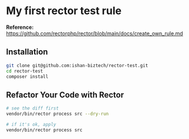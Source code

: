 # My first rector test rule

**Reference:** https://github.com/rectorphp/rector/blob/main/docs/create_own_rule.md

## Installation

```sh
git clone git@github.com:ishan-biztech/rector-test.git
cd rector-test
composer install
```

## Refactor Your Code with Rector

```sh
# see the diff first
vendor/bin/rector process src --dry-run

# if it's ok, apply
vendor/bin/rector process src
```